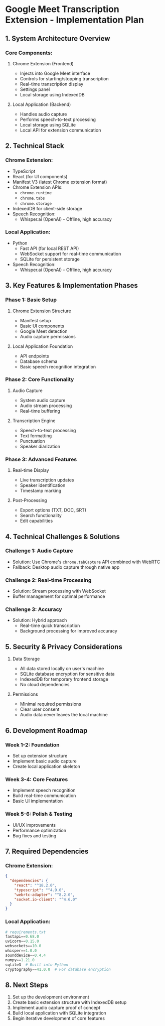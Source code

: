 # Google Meet Transcription Extension - Implementation Plan

## 1. System Architecture Overview

### Core Components:
1. Chrome Extension (Frontend)
   - Injects into Google Meet interface
   - Controls for starting/stopping transcription
   - Real-time transcription display
   - Settings panel
   - Local storage using IndexedDB

2. Local Application (Backend)
   - Handles audio capture
   - Performs speech-to-text processing
   - Local storage using SQLite
   - Local API for extension communication

## 2. Technical Stack

### Chrome Extension:
- TypeScript
- React (for UI components)
- Manifest V3 (latest Chrome extension format)
- Chrome Extension APIs:
  - `chrome.runtime`
  - `chrome.tabs`
  - `chrome.storage`
- IndexedDB for client-side storage
- Speech Recognition:
  - Whisper.ai (OpenAI) - Offline, high accuracy

### Local Application:
- Python
  - Fast API (for local REST API)
  - WebSocket support for real-time communication
  - SQLite for persistent storage
- Speech Recognition:
  - Whisper.ai (OpenAI) - Offline, high accuracy

## 3. Key Features & Implementation Phases

### Phase 1: Basic Setup
1. Chrome Extension Structure
   - Manifest setup
   - Basic UI components
   - Google Meet detection
   - Audio capture permissions

2. Local Application Foundation
   - API endpoints
   - Database schema
   - Basic speech recognition integration

### Phase 2: Core Functionality
1. Audio Capture
   - System audio capture
   - Audio stream processing
   - Real-time buffering

2. Transcription Engine
   - Speech-to-text processing
   - Text formatting
   - Punctuation
   - Speaker diarization

### Phase 3: Advanced Features
1. Real-time Display
   - Live transcription updates
   - Speaker identification
   - Timestamp marking

2. Post-Processing
   - Export options (TXT, DOC, SRT)
   - Search functionality
   - Edit capabilities

## 4. Technical Challenges & Solutions

### Challenge 1: Audio Capture
- Solution: Use Chrome's `chrome.tabCapture` API combined with WebRTC
- Fallback: Desktop audio capture through native app

### Challenge 2: Real-time Processing
- Solution: Stream processing with WebSocket
- Buffer management for optimal performance

### Challenge 3: Accuracy
- Solution: Hybrid approach
  - Real-time quick transcription
  - Background processing for improved accuracy

## 5. Security & Privacy Considerations

1. Data Storage
   - All data stored locally on user's machine
   - SQLite database encryption for sensitive data
   - IndexedDB for temporary frontend storage
   - No cloud dependencies

2. Permissions
   - Minimal required permissions
   - Clear user consent
   - Audio data never leaves the local machine

## 6. Development Roadmap

### Week 1-2: Foundation
- Set up extension structure
- Implement basic audio capture
- Create local application skeleton

### Week 3-4: Core Features
- Implement speech recognition
- Build real-time communication
- Basic UI implementation

### Week 5-6: Polish & Testing
- UI/UX improvements
- Performance optimization
- Bug fixes and testing

## 7. Required Dependencies

### Chrome Extension:
```json
{
  "dependencies": {
    "react": "^18.2.0",
    "typescript": "^4.9.0",
    "webrtc-adapter": "^8.2.0",
    "socket.io-client": "^4.6.0"
  }
}
```

### Local Application:
```python
# requirements.txt
fastapi==0.68.0
uvicorn==0.15.0
websockets==10.0
whisper==1.0.0
sounddevice==0.4.4
numpy==1.21.0
sqlite3  # Built into Python
cryptography==41.0.0  # For database encryption
```

## 8. Next Steps

1. Set up the development environment
2. Create basic extension structure with IndexedDB setup
3. Implement audio capture proof of concept
4. Build local application with SQLite integration
5. Begin iterative development of core features
